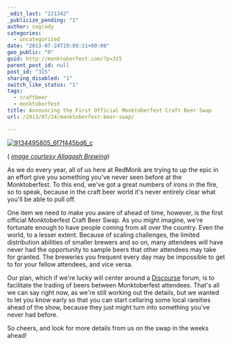 ```yaml
---
_edit_last: "221342"
_publicize_pending: "1"
author: sogrady
categories:
  - uncategorized
date: "2013-07-24T19:09:11+00:00"
geo_public: "0"
guid: http://monktoberfest.com/?p=315
parent_post_id: null
post_id: "315"
sharing_disabled: "1"
switch_like_status: "1"
tags:
  - craftbeer
  - monktoberfest
title: Announcing the First Official Monktoberfest Craft Beer Swap
url: /2013/07/24/monktoberfest-beer-swap/

---
```

[![9134495805_6f7f445bd6_c](/wp-content/uploads/2013/07/9134495805_6f7f445bd6_c.jpg)](/wp-content/uploads/2013/07/9134495805_6f7f445bd6_c.jpg)

( [_image courtesy Allagash Brewing_](http://www.flickr.com/photos/allagashbrewing/9134495805))

As we do every year, all of us here at RedMonk are trying to up the epic in an effort give you something you've never seen before at the Monktoberfest. To this end, we've got a great numbers of irons in the fire, so to speak, because in the craft beer world it's never entirely clear what you'll be able to pull off.

One item we need to make you aware of ahead of time, however, is the first official Monktoberfest Craft Beer Swap. As you might imagine, we're fortunate enough to have people coming from all over the country. Even the world, to a lesser extent. Because of scaling challenges, the limited distribution abilities of smaller brewers and so on, many attendees will have never had the opportunity to sample beers that other attendees may take for granted. The breweries you frequent every day may be impossible to get to for your fellow attendees, and vice versa.

Our plan, which if we're lucky will center around a [Discourse](http://www.discourse.org/) forum, is to facilitate the trading of beers between Monktoberfest attendees. That's all we can say right now, as we're still working out the details, but we wanted to let you know early so that you can start cellaring some local rareities ahead of the show, because they just might turn into something you've never had before.

So cheers, and look for more details from us on the swap in the weeks ahead!
